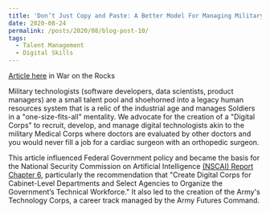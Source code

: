 ```yaml
---
title: 'Don’t Just Copy and Paste: A Better Model For Managing Military Technologists'
date: 2020-08-24
permalink: /posts/2020/08/blog-post-10/
tags:
  - Talent Management
  - Digital Skills
---
```

[Article here](https://warontherocks.com/2020/08/dont-just-copy-and-paste-a-better-model-for-managing-military-technologists) in War on the Rocks

Military technologists (software developers, data scientists, product managers) are a small talent pool and shoehorned into a legacy human resources system that is a relic of the industrial age and manages Soldiers in a "one-size-fits-all" mentality. We advocate for the creation of a "Digital Corps" to recruit, develop, and manage digital technologists akin to the military Medical Corps where doctors are evaluated by other doctors and you would never fill a job for a cardiac surgeon with an orthopedic surgeon.

This article influenced Federal Government policy and became the basis for the National Security Commission on Artificial Intelligence [(NSCAI) Report Chapter 6](https://reports.nscai.gov/final-report/chapter-6/), particularly the recommendation that "Create Digital Corps for Cabinet-Level Departments and Select Agencies to Organize the Government’s Technical Workforce." It also led to the creation of the Army's Technology Corps, a career track managed by the Army Futures Command. 